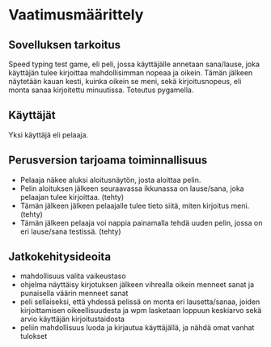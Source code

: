 # Vaatimusmäärittely

## Sovelluksen tarkoitus
Speed typing test game, eli peli, jossa käyttäjälle annetaan sana/lause, joka käyttäjän tulee kirjoittaa mahdollisimman nopeaa ja oikein.
Tämän jälkeen näytetään kauan kesti, kuinka oikein se meni, sekä kirjoitusnopeus, eli monta sanaa kirjoitettu minuutissa. Toteutus pygamella.
## Käyttäjät
Yksi käyttäjä eli pelaaja.
## Perusversion tarjoama toiminnallisuus
- Pelaaja näkee aluksi aloitusnäytön, josta aloittaa pelin. 
- Pelin aloituksen jälkeen seuraavassa ikkunassa on lause/sana, joka pelaajan tulee kirjoittaa. (tehty)
- Tämän jälkeen jälkeen pelaajalle tulee tieto siitä, miten kirjoitus meni. (tehty)
- Tämän jälkeen pelaaja voi nappia painamalla tehdä uuden pelin, jossa on eri lause/sana testissä. (tehty)
## Jatkokehitysideoita
- mahdollisuus valita vaikeustaso
- ohjelma näyttäisy kirjotuksen jälkeen vihrealla oikein menneet sanat ja punaisella väärin menneet sanat
- peli sellaiseksi, että yhdessä pelissä on monta eri lausetta/sanaa, joiden kirjoittamisen oikeellisuudesta ja wpm lasketaan loppuun keskiarvo sekä arvio käyttäjän kirjoitustaidosta
- peliin mahdollisuus luoda ja kirjautua käyttäjällä, ja nähdä omat vanhat tulokset
